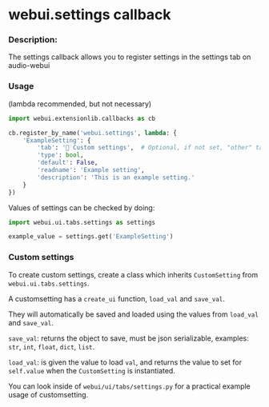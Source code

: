 # webui.settings callback

### Description:
The settings callback allows you to register settings in the settings tab on audio-webui


### Usage
(lambda recommended, but not necessary)
```python
import webui.extensionlib.callbacks as cb

cb.register_by_name('webui.settings', lambda: {
    'ExampleSetting': {
        'tab': '🤯 Custom settings',  # Optional, if not set, "other" tab is used.
        'type': bool,
        'default': False,
        'readname': 'Example setting',
        'description': 'This is an example setting.'
    }
})
```

Values of settings can be checked by doing:
```python
import webui.ui.tabs.settings as settings

example_value = settings.get('ExampleSetting')
```

### Custom settings
To create custom settings, create a class which inherits `CustomSetting` from `webui.ui.tabs.settings`.

A customsetting has a `create_ui` function, `load_val` and `save_val`.

They will automatically be saved and loaded using the values from `load_val` and `save_val`.

`save_val`: returns the object to save, must be json serializable, examples: `str`, `int`, `float`, `dict`, `list`.

`load_val`: is given the value to load `val`, and returns the value to set for `self.value` when the `CustomSetting` is instantiated.

You can look inside of `webui/ui/tabs/settings.py` for a practical example usage of customsetting.
